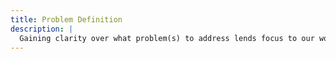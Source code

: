 ```yaml
---
title: Problem Definition
description: |
  Gaining clarity over what problem(s) to address lends focus to our work and gives us criteria by which to make and evaluate decisions.
---
```

